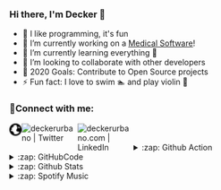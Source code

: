 ### Hi there, I'm Decker  👋

- :star2:  I like programming, it's fun
- 🔭 I’m currently working on a [Medical Software][website]!
- 🌱 I’m currently learning everything 🤣
- 👯 I’m looking to collaborate with other developers
- 🥅 2020 Goals: Contribute to Open Source projects
- ⚡ Fun fact: I love to swim :swimmer: and play violin :violin:
    
           
     
### 📱Connect with me:
   
[<img align="left" alt="deckerurbano.com" width="22px" src="https://raw.githubusercontent.com/iconic/open-iconic/master/svg/globe.svg" />][website]
[<img align="left" alt="deckerurbano | Twitter" width="100px" src="https://img.shields.io/badge/twitter-%231DA1F2.svg?&style=for-the-badge&logo=twitter&logoColor=white" />][twitter]
[<img align="left" alt="deckerurbano.com | LinkedIn" width="100px" src="https://img.shields.io/badge/linkedin-%230077B5.svg?&style=for-the-badge&logo=linkedin&logoColor=white" />][linkedin]

<br/>

<br/>
<details>
  <summary>:zap: Github Action</summary>
<!--START_SECTION:activity-->
1. 🎉 Merged PR [#9](https://github.com/decker-dev/blog-Laravel/pull/9) in [decker-dev/blog-Laravel](https://github.com/decker-dev/blog-Laravel)
<!--END_SECTION:activity-->
</details>
<details>
<summary>:zap: GitHubCode</summary>
<!--START_SECTION:waka-->
**🐱 My Github Data** 

> 🏆 1,128 Contributions in the Year 2020
 > 
> 📦 40.4 kB Used in Github's Storage 
 > 
> 💼 Opted to Hire
 > 
> 📜 20 Public Repositories 
 > 
> 🔑 5 Private Repositories  
 > 
**I'm a Night 🦉** 

```text
🌞 Morning    5 commits      ░░░░░░░░░░░░░░░░░░░░░░░░░   1.61% 
🌆 Daytime    100 commits    ████████░░░░░░░░░░░░░░░░░   32.26% 
🌃 Evening    135 commits    ███████████░░░░░░░░░░░░░░   43.55% 
🌙 Night      70 commits     █████░░░░░░░░░░░░░░░░░░░░   22.58%

```


📊 **This Week I Spent My Time On** 

```text
💬 Programming Languages: 
HTML                     5 hrs 17 mins       ██████████████████████░░░   89.55% 
JavaScript               30 mins             ██░░░░░░░░░░░░░░░░░░░░░░░   8.49% 
TypeScript               5 mins              ░░░░░░░░░░░░░░░░░░░░░░░░░   1.62% 
Sass                     0 secs              ░░░░░░░░░░░░░░░░░░░░░░░░░   0.21% 
JSON                     0 secs              ░░░░░░░░░░░░░░░░░░░░░░░░░   0.13%

```

**I Mostly Code in JavaScript** 

```text
JavaScript               6 repos             █████████░░░░░░░░░░░░░░░░   37.5% 
PHP                      3 repos             ████░░░░░░░░░░░░░░░░░░░░░   18.75% 
HTML                     2 repos             ███░░░░░░░░░░░░░░░░░░░░░░   12.5% 
CSS                      2 repos             ███░░░░░░░░░░░░░░░░░░░░░░   12.5% 
C++                      1 repo              █░░░░░░░░░░░░░░░░░░░░░░░░   6.25%

```



<!--END_SECTION:waka-->
</details>
<details>
  <summary>:zap: Github Stats</summary>
  <img align="left" alt="codeSTACKr's Github Stats" src="https://readme-stats-git-master.decker-unx.vercel.app/api?username=decker-dev&show_icons=true&hide_border=true&count_private=true&theme=nord" />
</details>
<details>
  <summary>:zap: Spotify Music</summary>
<img src="https://music.decker-unx.vercel.app/api/spotify" alt="naviscode spotify playing" width="350" />
</details>
<br/>

[website]: https://deckerurbano.com/
[twitter]: https://twitter.com/UrbanoDecker
[linkedin]: https://www.linkedin.com/in/decker-urbano/
[webdevplaylist]: https://www.youtube.com/playlist?list=PLkwxH9e_vrAJ0WbEsFA9W3I1W-g_BTsbt
[jsplaylist]: https://www.youtube.com/playlist?list=PLkwxH9e_vrALRJKu7wfXby3MKeflhTu6B
[cssplaylist]: https://www.youtube.com/playlist?list=PLkwxH9e_vrALSdvZuEh6gqQdmDoDIoqz4
[reactplaylist]: https://www.youtube.com/playlist?list=PLkwxH9e_vrAK4TdffpxKY3QGyHCpxFcQ0
